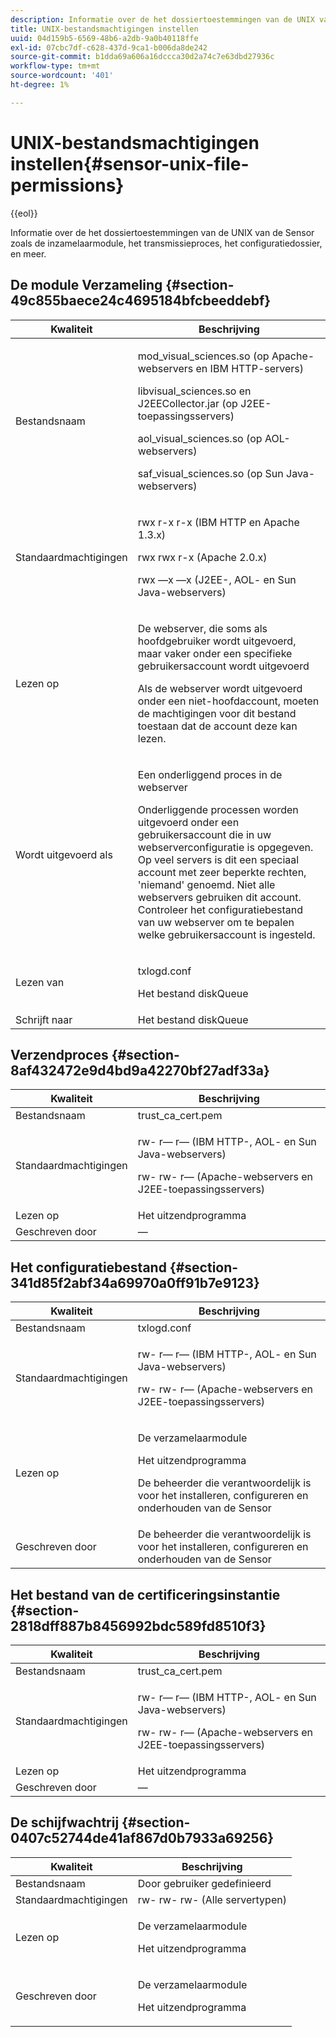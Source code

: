 ```yaml
---
description: Informatie over de het dossiertoestemmingen van de UNIX van de Sensor zoals de inzamelaarmodule, het transmissieproces, het configuratiedossier, en meer.
title: UNIX-bestandsmachtigingen instellen
uuid: 04d159b5-6569-48b6-a2db-9a0b40118ffe
exl-id: 07cbc7df-c628-437d-9ca1-b006da8de242
source-git-commit: b1dda69a606a16dccca30d2a74c7e63dbd27936c
workflow-type: tm+mt
source-wordcount: '401'
ht-degree: 1%

---
```


# UNIX-bestandsmachtigingen instellen{#sensor-unix-file-permissions}

{{eol}}

Informatie over de het dossiertoestemmingen van de UNIX van de Sensor zoals de inzamelaarmodule, het transmissieproces, het configuratiedossier, en meer.

## De module Verzameling {#section-49c855baece24c4695184bfcbeeddebf}

<table id="table_0B972ABD2A5342CA8A6FE80EB666298A"> 
 <thead> 
  <tr> 
   <th colname="col1" class="entry"> Kwaliteit </th> 
   <th colname="col2" class="entry"> Beschrijving </th> 
  </tr>
 </thead>
 <tbody> 
  <tr> 
   <td colname="col1"> <p>Bestandsnaam </p> </td> 
   <td colname="col2"> <p>mod_visual_sciences.so (op Apache-webservers en IBM HTTP-servers) </p> <p>libvisual_sciences.so en J2EECollector.jar (op J2EE-toepassingsservers) </p> <p>aol_visual_sciences.so (op AOL-webservers) </p> <p>saf_visual_sciences.so (op Sun Java-webservers) </p> </td> 
  </tr> 
  <tr> 
   <td colname="col1"> <p>Standaardmachtigingen </p> </td> 
   <td colname="col2"> <p>rwx r-x r-x (IBM HTTP en Apache 1.3.x) </p> <p>rwx rwx r-x (Apache 2.0.x) </p> <p>rwx —x —x (J2EE-, AOL- en Sun Java-webservers) </p> </td> 
  </tr> 
  <tr> 
   <td colname="col1"> <p>Lezen op </p> </td> 
   <td colname="col2"> <p>De webserver, die soms als hoofdgebruiker wordt uitgevoerd, maar vaker onder een specifieke gebruikersaccount wordt uitgevoerd </p> <p>Als de webserver wordt uitgevoerd onder een niet-hoofdaccount, moeten de machtigingen voor dit bestand toestaan dat de account deze kan lezen. </p> </td> 
  </tr> 
  <tr> 
   <td colname="col1"> <p>Wordt uitgevoerd als </p> </td> 
   <td colname="col2"> <p>Een onderliggend proces in de webserver </p> <p>Onderliggende processen worden uitgevoerd onder een gebruikersaccount die in uw webserverconfiguratie is opgegeven. Op veel servers is dit een speciaal account met zeer beperkte rechten, 'niemand' genoemd. Niet alle webservers gebruiken dit account. Controleer het configuratiebestand van uw webserver om te bepalen welke gebruikersaccount is ingesteld. </p> </td> 
  </tr> 
  <tr> 
   <td colname="col1"> <p>Lezen van </p> </td> 
   <td colname="col2"> <p>txlogd.conf </p> <p>Het bestand diskQueue </p> </td> 
  </tr> 
  <tr> 
   <td colname="col1"> Schrijft naar </td> 
   <td colname="col2"> Het bestand diskQueue </td> 
  </tr> 
 </tbody> 
</table>

## Verzendproces {#section-8af432472e9d4bd9a42270bf27adf33a}

<table id="table_3028CC9640D54016BD8CA7F9CAA34280"> 
 <thead> 
  <tr> 
   <th colname="col1" class="entry"> Kwaliteit </th> 
   <th colname="col2" class="entry"> Beschrijving </th> 
  </tr>
 </thead>
 <tbody> 
  <tr> 
   <td colname="col1"> Bestandsnaam </td> 
   <td colname="col2"> trust_ca_cert.pem </td> 
  </tr> 
  <tr> 
   <td colname="col1"> <p>Standaardmachtigingen </p> </td> 
   <td colname="col2"> <p>rw- r— r— (IBM HTTP-, AOL- en Sun Java-webservers) </p> <p>rw- rw- r— (Apache-webservers en J2EE-toepassingsservers) </p> </td> 
  </tr> 
  <tr> 
   <td colname="col1"> Lezen op </td> 
   <td colname="col2"> Het uitzendprogramma </td> 
  </tr> 
  <tr> 
   <td colname="col1"> Geschreven door </td> 
   <td colname="col2"> — </td> 
  </tr> 
 </tbody> 
</table>

## Het configuratiebestand {#section-341d85f2abf34a69970a0ff91b7e9123}

<table id="table_79AC614F5435443CB3CFB457B8375704"> 
 <thead> 
  <tr> 
   <th colname="col1" class="entry"> Kwaliteit </th> 
   <th colname="col2" class="entry"> Beschrijving </th> 
  </tr>
 </thead>
 <tbody> 
  <tr> 
   <td colname="col1"> Bestandsnaam </td> 
   <td colname="col2"> txlogd.conf </td> 
  </tr> 
  <tr> 
   <td colname="col1"> <p>Standaardmachtigingen </p> </td> 
   <td colname="col2"> <p>rw- r— r— (IBM HTTP-, AOL- en Sun Java-webservers) </p> <p>rw- rw- r— (Apache-webservers en J2EE-toepassingsservers) </p> </td> 
  </tr> 
  <tr> 
   <td colname="col1"> Lezen op </td> 
   <td colname="col2"> <p>De verzamelaarmodule </p> <p>Het uitzendprogramma </p> <p>De beheerder die verantwoordelijk is voor het installeren, configureren en onderhouden van de Sensor </p> </td> 
  </tr> 
  <tr> 
   <td colname="col1"> Geschreven door </td> 
   <td colname="col2"> De beheerder die verantwoordelijk is voor het installeren, configureren en onderhouden van de Sensor </td> 
  </tr> 
 </tbody> 
</table>

## Het bestand van de certificeringsinstantie {#section-2818dff887b8456992bdc589fd8510f3}

<table id="table_ED8BEEEFA91245C3A6645D27B148A5A7"> 
 <thead> 
  <tr> 
   <th colname="col1" class="entry"> Kwaliteit </th> 
   <th colname="col2" class="entry"> Beschrijving </th> 
  </tr>
 </thead>
 <tbody> 
  <tr> 
   <td colname="col1"> Bestandsnaam </td> 
   <td colname="col2"> trust_ca_cert.pem </td> 
  </tr> 
  <tr> 
   <td colname="col1"> <p>Standaardmachtigingen </p> </td> 
   <td colname="col2"> <p>rw- r— r— (IBM HTTP-, AOL- en Sun Java-webservers) </p> <p>rw- rw- r— (Apache-webservers en J2EE-toepassingsservers) </p> </td> 
  </tr> 
  <tr> 
   <td colname="col1"> Lezen op </td> 
   <td colname="col2"> Het uitzendprogramma </td> 
  </tr> 
  <tr> 
   <td colname="col1"> Geschreven door </td> 
   <td colname="col2"> — </td> 
  </tr> 
 </tbody> 
</table>

## De schijfwachtrij {#section-0407c52744de41af867d0b7933a69256}

<table id="table_35DB32228E7443FF90BE24AB14CBE54B"> 
 <thead> 
  <tr> 
   <th colname="col1" class="entry"> Kwaliteit </th> 
   <th colname="col2" class="entry"> Beschrijving </th> 
  </tr>
 </thead>
 <tbody> 
  <tr> 
   <td colname="col1"> Bestandsnaam </td> 
   <td colname="col2"> Door gebruiker gedefinieerd </td> 
  </tr> 
  <tr> 
   <td colname="col1"> Standaardmachtigingen </td> 
   <td colname="col2"> rw- rw- rw- (Alle servertypen) </td> 
  </tr> 
  <tr> 
   <td colname="col1"> <p>Lezen op </p> </td> 
   <td colname="col2"> <p>De verzamelaarmodule </p> <p>Het uitzendprogramma </p> </td> 
  </tr> 
  <tr> 
   <td colname="col1"> <p>Geschreven door </p> </td> 
   <td colname="col2"> <p>De verzamelaarmodule </p> <p>Het uitzendprogramma </p> </td> 
  </tr> 
 </tbody> 
</table>
